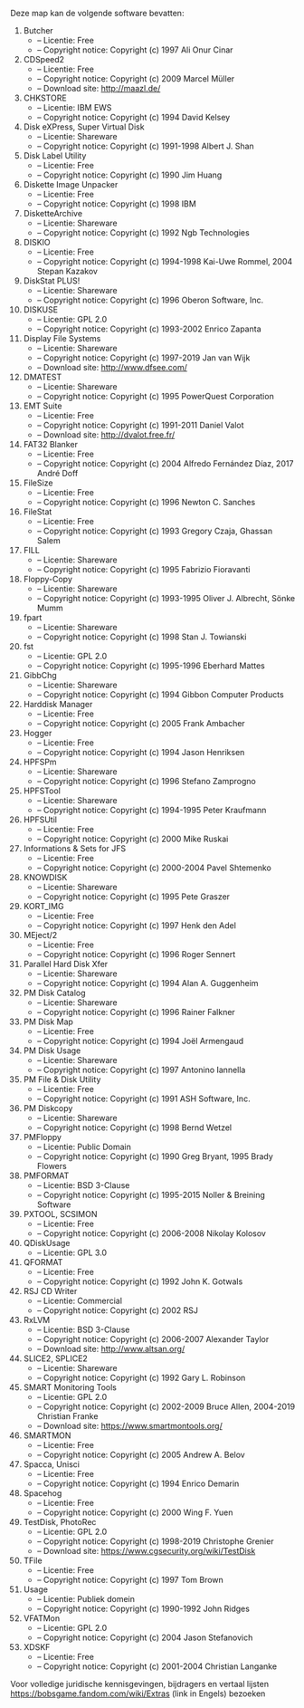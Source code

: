 ﻿Deze map kan de volgende software bevatten:

1. Butcher
   - – Licentie: Free
   - – Copyright notice: Copyright (c) 1997 Ali Onur Cinar
2. CDSpeed2
   - – Licentie: Free
   - – Copyright notice: Copyright (c) 2009 Marcel Müller
   - – Download site: http://maazl.de/
3. CHKSTORE
   - – Licentie: IBM EWS
   - – Copyright notice: Copyright (c) 1994 David Kelsey
4. Disk eXPress, Super Virtual Disk
   - – Licentie: Shareware
   - – Copyright notice: Copyright (c) 1991-1998 Albert J. Shan
5. Disk Label Utility
   - – Licentie: Free
   - – Copyright notice: Copyright (c) 1990 Jim Huang
6. Diskette Image Unpacker
   - – Licentie: Free
   - – Copyright notice: Copyright (c) 1998 IBM
7. DisketteArchive
   - – Licentie: Shareware
   - – Copyright notice: Copyright (c) 1992 Ngb Technologies
8. DISKIO
   - – Licentie: Free
   - – Copyright notice: Copyright (c) 1994-1998 Kai-Uwe Rommel, 2004 Stepan Kazakov
9. DiskStat PLUS!
   - – Licentie: Shareware
   - – Copyright notice: Copyright (c) 1996 Oberon Software, Inc.
10. DISKUSE
    - – Licentie: GPL 2.0
    - – Copyright notice: Copyright (c) 1993-2002 Enrico Zapanta
11. Display File Systems
    - – Licentie: Shareware
    - – Copyright notice: Copyright (c) 1997-2019 Jan van Wijk
    - – Download site: http://www.dfsee.com/
12. DMATEST
    - – Licentie: Shareware
    - – Copyright notice: Copyright (c) 1995 PowerQuest Corporation
13. EMT Suite
    - – Licentie: Free
    - – Copyright notice: Copyright (c) 1991-2011 Daniel Valot
    - – Download site: http://dvalot.free.fr/
14. FAT32 Blanker
    - – Licentie: Free
    - – Copyright notice: Copyright (c) 2004 Alfredo Fernández Díaz, 2017 André Doff
15. FileSize
    - – Licentie: Free
    - – Copyright notice: Copyright (c) 1996 Newton C. Sanches
16. FileStat
    - – Licentie: Free
    - – Copyright notice: Copyright (c) 1993 Gregory Czaja, Ghassan Salem
17. FILL
    - – Licentie: Shareware
    - – Copyright notice: Copyright (c) 1995 Fabrizio Fioravanti
18. Floppy-Copy
    - – Licentie: Shareware
    - – Copyright notice: Copyright (c) 1993-1995 Oliver J. Albrecht, Sönke Mumm
19. fpart
    - – Licentie: Shareware
    - – Copyright notice: Copyright (c) 1998 Stan J. Towianski
20. fst
    - – Licentie: GPL 2.0
    - – Copyright notice: Copyright (c) 1995-1996 Eberhard Mattes
21. GibbChg
    - – Licentie: Shareware
    - – Copyright notice: Copyright (c) 1994 Gibbon Computer Products
22. Harddisk Manager
    - – Licentie: Free
    - – Copyright notice: Copyright (c) 2005 Frank Ambacher
23. Hogger
    - – Licentie: Free
    - – Copyright notice: Copyright (c) 1994 Jason Henriksen
24. HPFSPm
    - – Licentie: Shareware
    - – Copyright notice: Copyright (c) 1996 Stefano Zamprogno
25. HPFSTool
    - – Licentie: Shareware
    - – Copyright notice: Copyright (c) 1994-1995 Peter Kraufmann
26. HPFSUtil
    - – Licentie: Free
    - – Copyright notice: Copyright (c) 2000 Mike Ruskai
27. Informations & Sets for JFS
    - – Licentie: Free
    - – Copyright notice: Copyright (c) 2000-2004 Pavel Shtemenko
28. KNOWDISK
    - – Licentie: Shareware
    - – Copyright notice: Copyright (c) 1995 Pete Graszer
29. KORT_IMG
    - – Licentie: Free
    - – Copyright notice: Copyright (c) 1997 Henk den Adel
30. MEject/2
    - – Licentie: Free
    - – Copyright notice: Copyright (c) 1996 Roger Sennert
31. Parallel Hard Disk Xfer
    - – Licentie: Shareware
    - – Copyright notice: Copyright (c) 1994 Alan A. Guggenheim
32. PM Disk Catalog
    - – Licentie: Shareware
    - – Copyright notice: Copyright (c) 1996 Rainer Falkner
33. PM Disk Map
    - – Licentie: Free
    - – Copyright notice: Copyright (c) 1994 Joël Armengaud
34. PM Disk Usage
    - – Licentie: Shareware
    - – Copyright notice: Copyright (c) 1997 Antonino Iannella
35. PM File & Disk Utility
    - – Licentie: Free
    - – Copyright notice: Copyright (c) 1991 ASH Software, Inc.
36. PM Diskcopy
    - – Licentie: Shareware
    - – Copyright notice: Copyright (c) 1998 Bernd Wetzel
37. PMFloppy
    - – Licentie: Public Domain
    - – Copyright notice: Copyright (c) 1990 Greg Bryant, 1995 Brady Flowers
38. PMFORMAT
    - – Licentie: BSD 3-Clause
    - – Copyright notice: Copyright (c) 1995-2015 Noller & Breining Software
39. PXTOOL, SCSIMON
    - – Licentie: Free
    - – Copyright notice: Copyright (c) 2006-2008 Nikolay Kolosov
40. QDiskUsage
    - – Licentie: GPL 3.0
41. QFORMAT
    - – Licentie: Free
    - – Copyright notice: Copyright (c) 1992 John K. Gotwals
42. RSJ CD Writer
    - – Licentie: Commercial
    - – Copyright notice: Copyright (c) 2002 RSJ
43. RxLVM
    - – Licentie: BSD 3-Clause
    - – Copyright notice: Copyright (c) 2006-2007 Alexander Taylor
    - – Download site: http://www.altsan.org/
44. SLICE2, SPLICE2
    - – Licentie: Shareware
    - – Copyright notice: Copyright (c) 1992 Gary L. Robinson
45. SMART Monitoring Tools
    - – Licentie: GPL 2.0
    - – Copyright notice: Copyright (c) 2002-2009 Bruce Allen, 2004-2019 Christian Franke
    - – Download site: https://www.smartmontools.org/
46. SMARTMON
    - – Licentie: Free
    - – Copyright notice: Copyright (c) 2005 Andrew A. Belov
47. Spacca, Unisci
    - – Licentie: Free
    - – Copyright notice: Copyright (c) 1994 Enrico Demarin
48. Spacehog
    - – Licentie: Free
    - – Copyright notice: Copyright (c) 2000 Wing F. Yuen
49. TestDisk, PhotoRec
    - – Licentie: GPL 2.0
    - – Copyright notice: Copyright (c) 1998-2019 Christophe Grenier
    - – Download site: https://www.cgsecurity.org/wiki/TestDisk
50. TFile
    - – Licentie: Free
    - – Copyright notice: Copyright (c) 1997 Tom Brown
51. Usage
    - – Licentie: Publiek domein
    - – Copyright notice: Copyright (c) 1990-1992 John Ridges
52. VFATMon
    - – Licentie: GPL 2.0
    - – Copyright notice: Copyright (c) 2004 Jason Stefanovich
53. XDSKF
    - – Licentie: Free
    - – Copyright notice: Copyright (c) 2001-2004 Christian Langanke

Voor volledige juridische kennisgevingen, bijdragers en vertaal lijsten https://bobsgame.fandom.com/wiki/Extras (link in Engels) bezoeken
